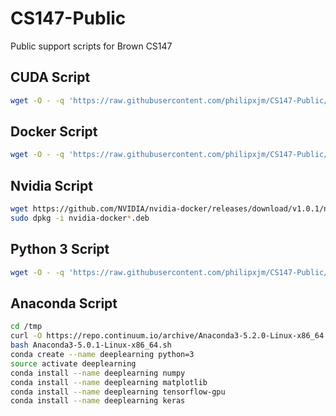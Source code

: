 # CS147-Public
Public support scripts for Brown CS147

## CUDA Script

``` bash
wget -O - -q 'https://raw.githubusercontent.com/philipxjm/CS147-Public/master/scripts/gcloud_cuda_script.sh' | sudo bash
```
## Docker Script

``` bash
wget -O - -q 'https://raw.githubusercontent.com/philipxjm/CS147-Public/master/scripts/docker_script.sh' | sudo bash
```
## Nvidia Script

``` bash
wget https://github.com/NVIDIA/nvidia-docker/releases/download/v1.0.1/nvidia-docker_1.0.1-1_amd64.deb
sudo dpkg -i nvidia-docker*.deb
```

## Python 3 Script

``` bash
wget -O - -q 'https://raw.githubusercontent.com/philipxjm/CS147-Public/master/scripts/python3_installation.sh' | sudo bash
```

## Anaconda Script

``` bash
cd /tmp
curl -O https://repo.continuum.io/archive/Anaconda3-5.2.0-Linux-x86_64.sh
bash Anaconda3-5.0.1-Linux-x86_64.sh
conda create --name deeplearning python=3
source activate deeplearning
conda install --name deeplearning numpy
conda install --name deeplearning matplotlib
conda install --name deeplearning tensorflow-gpu
conda install --name deeplearning keras
```
